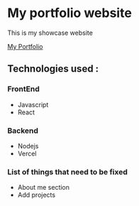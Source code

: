 # My portfolio website

This is my showcase website

[My Portfolio](https://kevinwilliamsportfolio.com/)

## Technologies used : 

### FrontEnd
- Javascript 
- React 

### Backend
- Nodejs
- Vercel


### List of things that need to be fixed
- About me section
- Add projects